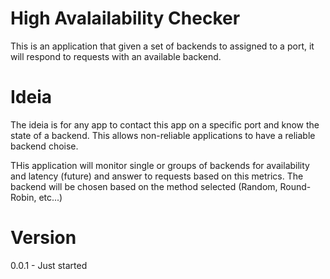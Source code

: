 High Avalailability Checker
===========================

This is an application that given a set of backends to assigned to a port, it will respond to requests with an available backend.

Ideia
=====

The ideia is for any app to contact this app on a specific port and know the state of a backend.
This allows non-reliable applications to have a reliable backend choise. 

THis application will monitor single or groups of backends for availability and latency (future) and answer to requests
based on this metrics. The backend will be chosen based on the method selected (Random, Round-Robin, etc...)

Version
=======

0.0.1 - Just started
